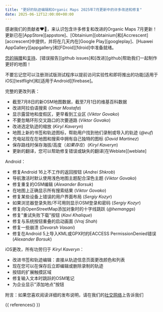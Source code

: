 ```yaml
---
title: "更好的轨迹编辑和Organic Maps 2025年7月更新中的许多改进和修复"
date: 2025-06-12T12:00:00+00:00
---
```


感谢我们的贡献者❤️💪，来认识包含许多修复和改进的Organic Maps 7月更新！更新已在[AppStore][appstore]、[Obtainium][obtainium]和[Accrescent][accrescent]中提供，并将在几天内在[Google Play][googleplay]、[Huawei AppGallery][appgallery]和[FDroid][fdroid]中准备就绪。

[您的捐赠](@/donate/index.md)和[支持](@/contribute/index.md)、[错误报告][github issues]和[改进][github]帮助我们一起制作更好的地图！

不要忘记您可以注册测试版测试程序以提前访问实验性和即将推出的功能[适用于iOS][testflight]和[适用于Android][firebase]。

完整的更改列表：
- 截至7月8日的新OSM地图数据，截至7月1日的维基百科数据
- 改进阿拉伯语搜索 (_Omar Mostafa_)
- 显示露营地和度假区，更早看到工业区 (_Viktor Govako_)
- 不要忽略环形交叉路口的次要道路 (_Viktor Govako_)
- 改进选定轨迹的缩放 (_Kiryl Kaveryn_)
- 地图上新的书签和轨迹图标，帮助用户找到他们录制或导入的轨迹 (_@euf_)
- 充电站现在在地图和搜索中拥有自己独特的图标 (_David Martinez_)
- 保存路线时保存海拔/高度（_如果存在_）(_Kiryl Kaveryn_)
- 更新的翻译，您可以帮助修复错误或缺失的翻译[在Weblate][weblate]

Android：
- 修复Android 16上不工作的返回按钮 (_Andrei Shkrob_)
- 导航激活时默认使用浅色地图主题配合深色主题 (_Viktor Govako_)
- 修复重复的OSM编辑 (_Alexander Borsuk_)
- 在地图上正确显示所有搜索结果 (_Viktor Govako_)
- 修复某些设备上错误的用户界面布局 (_Sergiy Kozyr_)
- 如果浏览器登录失败/不可用则显示OSM登录和密码 (_Sergiy Kozyr_)
- 修复向OpenStreetMap添加对象时的十字线跳跃 (_@hemanggs_)
- 修复"重试失败下载"按钮 (_Kavi Khalique_)
- 修复与系统按钮重叠的启动画面 (_Vraj Shah_)
- 修复一些崩溃 (_Devarsh Vasani_)
- 修复在Android 5上导入KML或GPX时的EACCESS PermissionDenied错误 (_Alexander Borsuk_)

iOS更改，所有功劳归于 _Kiryl Kaveryn_：
- 改进书签和轨迹编辑：直接从轨迹信息页面更改颜色和列表
- 现在您可以在保存后立即编辑或删除录制的轨迹
- 按钮的扩展触摸区域
- 修复输入文本时跳跃的OSM笔记
- 为企业显示"添加地点"按钮

附言：如果您喜欢阅读详细的发布说明，请在我们的[社交网络](/#community)上告诉我们

{{ references() }}
